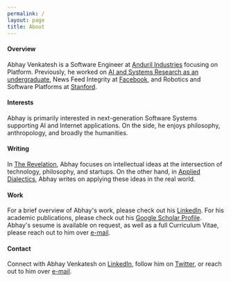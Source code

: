 ```yaml
---
permalink: /
layout: page
title: About
---
```


#### Overview

Abhay Venkatesh is a Software Engineer at [Anduril Industries](https://anduril.com/) focusing on Platform.
Previously, he worked on [AI and Systems Research as an undergraduate](https://scholar.google.com/citations?user=Inp7zBgAAAAJ&hl=en),
News Feed Integrity at [Facebook](https://engineering.fb.com/), and Robotics and Software Platforms at [Stanford](https://www.stanford.edu/).

#### Interests

Abhay is primarily interested in next-generation Software Systems supporting AI and Internet applications. On the side, he enjoys
philosophy, anthropology, and broadly the humanities.

#### Writing

In [The Revelation](https://abhayvenkatesh.substack.com/), Abhay focuses on intellectual ideas at the intersection of technology,
philosophy, and startups. On the other hand, in [Applied Dialectics](https://applieddialectics.substack.com/), Abhay writes on applying these ideas in the real world.

#### Work

For a brief overview of Abhay's work, please check out his [LinkedIn](https://www.linkedin.com/in/abhayvenkatesh/). For his
academic publications, please check out his [Google Scholar Profile](https://scholar.google.com/citations?user=Inp7zBgAAAAJ&hl=en). Abhay's sesume is
available on request, as well as a full Curriculum Vitae, please reach out to him over [e-mail](mailto:abhay.venkatesh@gmail.com).

#### Contact

Connect with Abhay Venkatesh on [LinkedIn](https://www.linkedin.com/in/abhayvenkatesh/), follow him on [Twitter](https://twitter.com/AbhayVenkatesh1),
or reach out to him over [e-mail](mailto:abhay.venkatesh@gmail.com).
